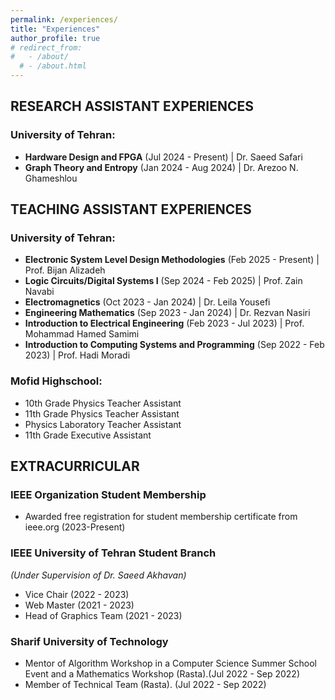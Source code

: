 ```yaml
---
permalink: /experiences/
title: "Experiences"
author_profile: true
# redirect_from: 
#   - /about/
  # - /about.html
---
```


## **RESEARCH ASSISTANT EXPERIENCES**

### University of Tehran:
- **Hardware Design and FPGA** (Jul 2024 - Present) | Dr. Saeed Safari
- **Graph Theory and Entropy** (Jan 2024 - Aug 2024) | Dr. Arezoo N. Ghameshlou


## **TEACHING ASSISTANT EXPERIENCES**

### University of Tehran:
- **Electronic System Level Design Methodologies** (Feb 2025 - Present) | Prof. Bijan Alizadeh  
- **Logic Circuits/Digital Systems I** (Sep 2024 - Feb 2025) | Prof. Zain Navabi  
- **Electromagnetics** (Oct 2023 - Jan 2024) | Dr. Leila Yousefi  
- **Engineering Mathematics** (Sep 2023 - Jan 2024) | Dr. Rezvan Nasiri  
- **Introduction to Electrical Engineering** (Feb 2023 - Jul 2023) | Prof. Mohammad Hamed Samimi  
- **Introduction to Computing Systems and Programming** (Sep 2022 - Feb 2023) | Prof. Hadi Moradi  

### Mofid Highschool:
- 10th Grade Physics Teacher Assistant  
- 11th Grade Physics Teacher Assistant  
- Physics Laboratory Teacher Assistant  
- 11th Grade Executive Assistant  


## **EXTRACURRICULAR**

### IEEE Organization Student Membership  
  - Awarded free registration for student membership certificate from ieee.org (2023-Present)

### IEEE University of Tehran Student Branch  
*(Under Supervision of Dr. Saeed Akhavan)*  

- Vice Chair (2022 - 2023)   
- Web Master (2021 - 2023)  
- Head of Graphics Team (2021 - 2023)  

### Sharif University of Technology  
- Mentor of Algorithm Workshop in a Computer Science Summer School Event and a Mathematics Workshop (Rasta).(Jul 2022 - Sep 2022)
- Member of Technical Team (Rasta). (Jul 2022 - Sep 2022)


